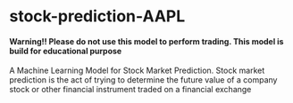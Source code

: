 # stock-prediction-AAPL

#### Warning!! Please do not use this model to perform trading. This model is build for educational purpose

A Machine Learning Model for Stock Market Prediction. Stock market prediction is the act of trying to determine the future value of a company stock or other financial instrument traded on a financial exchange
